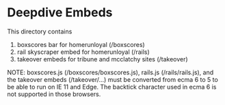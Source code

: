 # Deepdive Embeds

This directory contains
1. boxscores bar for homerunloyal (/boxscores)
2. rail skyscraper embed for homerunloyal (/rails)
3. takeover embeds for tribune and mcclatchy sites (/takeover)

NOTE: boxscores.js (/boxscores/boxscores.js), rails.js (/rails/rails.js), and the takeover embeds (/takeover/...) must be converted from ecma 6 to 5 to be able to run on IE 11 and Edge. The backtick character used in ecma 6 is not supported in those browsers.
